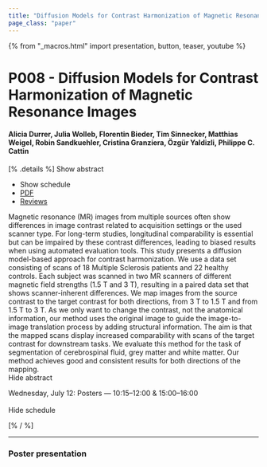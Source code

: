 ```yaml
---
title: "Diffusion Models for Contrast Harmonization of Magnetic Resonance Images"
page_class: "paper"
---
```


{% from "_macros.html" import presentation, button, teaser, youtube %}

# P008 - Diffusion Models for Contrast Harmonization of Magnetic Resonance Images

#### Alicia Durrer, Julia Wolleb, Florentin Bieder, Tim Sinnecker, Matthias Weigel, Robin Sandkuehler, Cristina Granziera, Özgür Yaldizli, Philippe C. Cattin

[% .details %]
<a class="toggle_visibility" data-selector=".abstract" data-level="3">Show abstract</a>
- <a class="toggle_visibility" data-selector=".schedule" data-level="3">Show schedule</a>
- <a href="https://openreview.net/pdf?id=Xs_Hd23_PP">PDF</a>
- <a href="https://openreview.net/forum?id=Xs_Hd23_PP">Reviews</a>

<p>
    <span class="abstract">
        Magnetic resonance (MR) images from multiple sources often show differences in image contrast related to acquisition settings or the used scanner type. For long-term studies, longitudinal comparability is essential but can be impaired by these contrast differences, leading to biased results when using automated evaluation tools. This study presents a diffusion model-based approach for contrast harmonization. We use a data set consisting of scans of 18 Multiple Sclerosis patients and 22 healthy controls. Each subject was scanned in two MR scanners of different magnetic field strengths (1.5 T and 3 T), resulting in a paired data set that shows scanner-inherent differences. We map images from the source contrast to the target contrast for both directions, from 3 T to 1.5 T and from 1.5 T to 3 T. As we only want to change the contrast, not the anatomical information, our method uses the original image to guide the image-to-image translation process by adding structural information. The aim is that the mapped scans display increased comparability with scans of the target contrast for downstream tasks. We evaluate this method for the task of segmentation of cerebrospinal fluid, grey matter and white matter. Our method achieves good and consistent results for both directions of the mapping.
        <br>
        <span class="actions"><a class="toggle_visibility" data-level="2">Hide abstract</a></span>
    </span>
</p>

<p>
    <span class="schedule">
        Wednesday, July 12: Posters — 10:15–12:00 & 15:00–16:00<br>
        <br>
        <span class="actions"><a class="toggle_visibility" data-level="2">Hide schedule</a></span>
    </span>
</p>
[% / %]

---


### Poster presentation
